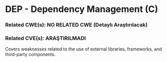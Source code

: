 # DEP - Dependency Management (C)

### Related CWE(s): NO RELATED CWE (Detaylı Araştırılacak)
### Related CVE(s): ARAŞTIRILMADI

Covers weaknesses related to the use of external libraries, frameworks, and third-party components.